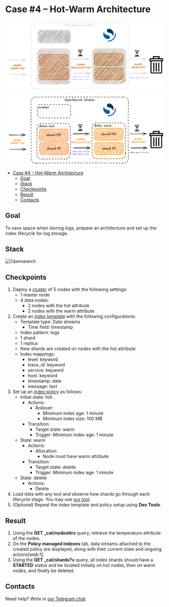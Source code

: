 # Case #4 – Hot-Warm Architecture

<div align="center">

  ![Result diagram dark](img/04-opensearch-hot-warm-dark.png#gh-dark-mode-only)

</div>

<div align="center">

  ![Result diagram light](img/04-opensearch-hot-warm-light.png#gh-light-mode-only)

</div>

- [Case #4 – Hot-Warm Architecture](#case-4--hot-warm-architecture)
  - [Goal](#goal)
  - [Stack](#stack)
  - [Checkpoints](#checkpoints)
  - [Result](#result)
  - [Contacts](#contacts)

## Goal

To save space when storing logs, prepare an architecture and set up the index lifecycle for log storage.

## Stack

![Opensearch](https://img.shields.io/badge/opensearch_2.19-005EB8.svg?style=for-the-badge&logo=OpenSearch&logoColor=white)

## Checkpoints

1. Deploy a [cluster](https://docs.opensearch.org/latest/tuning-your-cluster/#advanced-step-7-set-up-a-hot-warm-architecture) of 5 nodes with the following settings:
   - 1 master node
   - 4 data nodes:
     - 2 nodes with the hot attribute
     - 2 nodes with the warm attribute
2. Create an [index template](https://docs.opensearch.org/latest/im-plugin/index-templates/) with the following configurations:
   - Template type: Data streams
     - Time field: timestamp
   - Index pattern: logs
   - 1 shard
   - 1 replica
   - New shards are created on nodes with the hot attribute
   - Index mappings:
     - level: keyword
     - trace_id: keyword
     - service: keyword
     - host: keyword
     - timestamp: date
     - message: text
3. Set up an [index policy](https://docs.opensearch.org/latest/im-plugin/ism/index/) as follows:
   - Initial state: hot.
     - Actions:
       - Rollover:
         - Minimum index age: 1 minute
         - Minimum index size: 100 MB
     - Transition:
       - Target state: warm
       - Trigger: Minimum index age: 1 minute
   - State: warm
     - Actions:
       - Allocation:
         - Node must have warm attribute
     - Transition:
       - Target state: delete
       - Trigger: Minimum index age: 1 minute
   - State: delete
     - Actions:
       - Delete
4. Load data with any tool and observe how shards go through each lifecycle stage. You may use [our tool](https://github.com/inview-club/synthetica).
5. (Optional) Repeat the index template and policy setup using **Dev Tools**.

## Result

1. Using the **GET _cat/nodeattrs** query, retrieve the temperature attribute of the nodes.
2. On the **Policy managed indexes** tab, data streams attached to the created policy are displayed, along with their current state and ongoing actions[web:1].
3. Using the **GET _cat/shards?v** query, all index shards should have a **STARTED** status and be located initially on hot nodes, then on warm nodes, and finally be deleted.

## Contacts

Need help? Write in [our Telegram chat](https://t.me/+nSELCyIX8ltlNjU6)
